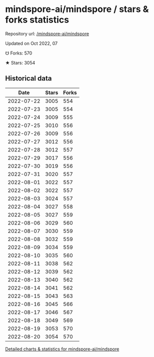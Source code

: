 # mindspore-ai/mindspore / stars & forks statistics

Repository url: [/mindspore-ai/mindspore](https://github.com/mindspore-ai/mindspore)

Updated on Oct 2022, 07

☋ Forks: 570

★ Stars: 3054

## Historical data
| Date | Stars | Forks |
|------|-------|-------|
| 2022-07-22 | 3005 | 554 | 
| 2022-07-23 | 3005 | 554 | 
| 2022-07-24 | 3009 | 555 | 
| 2022-07-25 | 3010 | 556 | 
| 2022-07-26 | 3009 | 556 | 
| 2022-07-27 | 3012 | 556 | 
| 2022-07-28 | 3012 | 557 | 
| 2022-07-29 | 3017 | 556 | 
| 2022-07-30 | 3019 | 556 | 
| 2022-07-31 | 3020 | 557 | 
| 2022-08-01 | 3022 | 557 | 
| 2022-08-02 | 3022 | 557 | 
| 2022-08-03 | 3024 | 557 | 
| 2022-08-04 | 3027 | 558 | 
| 2022-08-05 | 3027 | 559 | 
| 2022-08-06 | 3029 | 560 | 
| 2022-08-07 | 3030 | 559 | 
| 2022-08-08 | 3032 | 559 | 
| 2022-08-09 | 3034 | 559 | 
| 2022-08-10 | 3035 | 560 | 
| 2022-08-11 | 3038 | 562 | 
| 2022-08-12 | 3039 | 562 | 
| 2022-08-13 | 3040 | 562 | 
| 2022-08-14 | 3041 | 562 | 
| 2022-08-15 | 3043 | 563 | 
| 2022-08-16 | 3045 | 566 | 
| 2022-08-17 | 3046 | 567 | 
| 2022-08-18 | 3049 | 569 | 
| 2022-08-19 | 3053 | 570 | 
| 2022-08-20 | 3054 | 570 | 


[Detailed charts & statistics for mindspore-ai/mindspore](https://reviewgithub.com/rep/mindspore-ai/mindspore)
